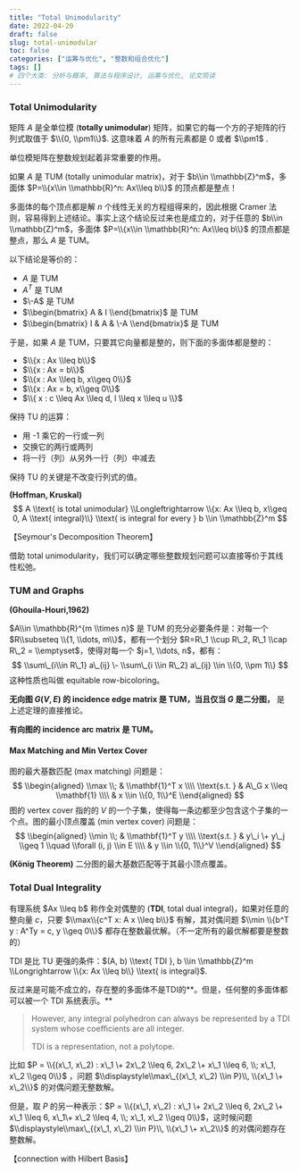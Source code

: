 ```yaml
---
title: "Total Unimodularity"
date: 2022-04-20
draft: false
slug: total-unimodular
toc: false
categories: ["运筹与优化", "整数和组合优化"]
tags: []
# 四个大类: 分析与概率, 算法与程序设计, 运筹与优化, 论文简读
---
```


### Total Unimodularity

矩阵 $A$ 是全单位模 (**totally unimodular**) 矩阵，如果它的每一个方的子矩阵的行列式取值于 $\\{0, \\pm1\\}$. 这意味着 $A$ 的所有元素都是 $0$ 或者 $\\pm1$ .

单位模矩阵在整数规划起着非常重要的作用。

如果 $A$ 是 TUM (totally unimodular matrix)，对于 $b\\in \\mathbb{Z}^m$，多面体 $P=\\{x\\in \\mathbb{R}^n: Ax\\leq b\\}$ 的顶点都是整点！

多面体的每个顶点都是解 $n$ 个线性无关的方程组得来的，因此根据 Cramer 法则，容易得到上述结论。事实上这个结论反过来也是成立的，对于任意的 $b\\in \\mathbb{Z}^m$，多面体 $P=\\{x\\in \\mathbb{R}^n: Ax\\leq b\\}$ 的顶点都是整点，那么 $A$ 是 TUM。

以下结论是等价的：

+ $A$ 是 TUM
+ $A^T$ 是 TUM
+ $\-A$ 是 TUM
+ $\\begin{bmatrix} A & I \\end{bmatrix}$ 是 TUM
+ $\\begin{bmatrix} I & A & \-A \\end{bmatrix}$ 是 TUM

于是，如果 $A$ 是 TUM，只要其它向量都是整的，则下面的多面体都是整的：


+ $\\{x : Ax \\leq b\\}$
+ $\\{x : Ax = b\\}$
+ $\\{x : Ax \\leq b, x\\geq 0\\}$
+ $\\{x : Ax = b, x\\geq 0\\}$
+ $\\{ x : c \\leq Ax \\leq d, l \\leq x \\leq u \\}$

保持 TU 的运算：

+ 用 -1 乘它的一行或一列
+ 交换它的两行或两列
+ 将一行（列）从另外一行（列）中减去

保持 TU 的关键是不改变行列式的值。

**(Hoffman, Kruskal)**
$$
A \\text{ is total unimodular} \\Longleftrightarrow \\{x: Ax \\leq b, x\\geq 0, A \\text{ integral}\\} \\text{ is integral for every } b \\in \\mathbb{Z}^m
$$


【Seymour's Decomposition Theorem】

借助 total unimodularity，我们可以确定哪些整数规划问题可以直接等价于其线性松弛。



### TUM and Graphs

**(Ghouila-Houri,1962)**

$A\\in \\mathbb{R}^{m \\times n}$ 是 TUM 的充分必要条件是：对每一个 $R\\subseteq \\{1, \\dots, m\\}$，都有一个划分 $R=R\_1 \\cup R\_2, R\_1 \\cap R\_2 = \\emptyset$，使得对每一个 $j=1, \\dots, n$，都有：
$$
\\sum\_{i\\in R\_1} a\_{ij} \- \\sum\_{i \\in R\_2} a\_{ij} \\in \\{0, \\pm 1\\}
$$
这种性质也叫做 equitable row-bicoloring。

**无向图 $G(V, E)$ 的 incidence edge matrix 是 TUM，当且仅当 $G$ 是二分图，** 是上述定理的直接推论。

**有向图的 incidence arc matrix 是 TUM。**

#### Max Matching and Min Vertex Cover

图的最大基数匹配 (max matching) 问题是：
$$
\\begin{aligned}
\\max \\; & \\mathbf{1}^T x \\\\
\\text{s.t. } & A\_G x \\leq \\mathbf{1} \\\\
& x \\in \\{0, 1\\}^E
\\end{aligned}
$$
图的 vertex cover 指的的 $V$ 的一个子集，使得每一条边都至少包含这个子集的一个点。图的最小顶点覆盖 (min vertex cover) 问题是：
$$
\\begin{aligned}
\\min \\; & \\mathbf{1}^T y \\\\
\\text{s.t. } & y\_i \+ y\_j \\geq 1 \\quad \\forall (i, j) \\in E \\\\
& y \\in \\{0, 1\\}^V
\\end{aligned}
$$

**(König Theorem)**  二分图的最大基数匹配等于其最小顶点覆盖。



### Total Dual Integrality

有理系统 $Ax \\leq b$ 称作全对偶整的 (**TDI**, total dual integral)，如果对任意的整向量 $c$，只要 $\\max\\{c^T x: A x \\leq b\\}$ 有解，其对偶问题 $\\min \\{b^T y : A^Ty = c, y \\geq 0\\}$ 都存在整数最优解。（不一定所有的最优解都要是整数的）

TDI 是比 TU 更强的条件：$(A, b) \\text{ TDI }, b \\in \\mathbb{Z}^m \\Longrightarrow \\{x: Ax \\leq b\\} \\text{ is integral}$.

反过来是可能不成立的，存在整的多面体不是TDI的**。但是，任何整的多面体都可以被一个 TDI 系统表示。**

> However, any integral polyhedron can always be represented by a TDI system whose coeﬃcients are all integer.
>
> TDI is a representation, not a polytope.

比如 $P = \\{(x\_1, x\_2) : x\_1 \+ 2x\_2 \\leq 6, 2x\_2 \+ x\_1 \\leq 6, \\; x\_1, x\_2 \\geq 0\\}$ ，问题 $\\displaystyle\\max\_{(x\_1, x\_2) \\in P}\\, \\{x\_1 \+ x\_2\\}$ 的对偶问题无整数解。

但是，取 $P$ 的另一种表示：$P = \\{(x\_1, x\_2) : x\_1 \+ 2x\_2 \\leq 6, 2x\_2 \+ x\_1 \\leq 6, x\_1\+ x\_2 \\leq 4,  \\; x\_1, x\_2 \\geq 0\\}$，这时候问题 $\\displaystyle\\max\_{(x\_1, x\_2) \\in P}\\, \\{x\_1 \+ x\_2\\}$ 的对偶问题存在整数解。



【connection with Hilbert Basis】
